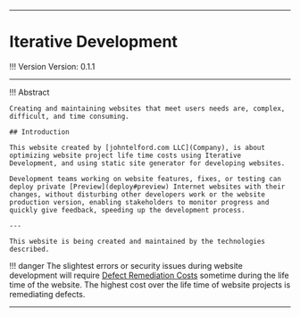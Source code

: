 <!-- Cloudflare Depolyment Notes 
 pip freeze > requirements.txt
-->



---

# Iterative Development

!!! Version
    Version: 0.1.1

---

!!! Abstract

    Creating and maintaining websites that meet users needs are, complex, difficult, and time consuming.

    ## Introduction

    This website created by [johntelford.com LLC](Company), is about optimizing website project life time costs using Iterative Development, and using static site generator for developing websites.

    Development teams working on website features, fixes, or testing can deploy private [Preview](deploy#preview) Internet websites with their changes, without disturbing other developers work or the website production version, enabling stakeholders to monitor progress and quickly give feedback, speeding up the development process.

    ---

    This website is being created and maintained by the technologies described.

!!! danger 
    The slightest errors or security issues during website development will require [Defect Remediation Costs](defect_costs.md) sometime during the life time of the website. The highest cost over the life time of website projects is remediating defects.

---

